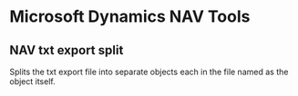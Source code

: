 # Microsoft Dynamics NAV Tools

## NAV txt export split

Splits the txt export file into separate objects each in the file named as the object itself.
